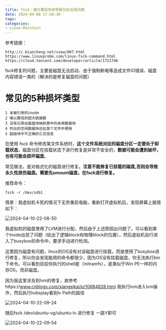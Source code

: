 ```yaml
---
title: fsck：强行重启系统导致分区出现问题
date: 2024-04-08 17:58:30
tags:
categories:
- Linux-Maintain
---
```


参考链接： 

    http://c.biancheng.net/view/887.html
    https://www.linuxprobe.com/linux-fsck-command.html
    https://cloud.tencent.com/developer/article/1721746

fsck修复的问题，主要是磁盘无法启动、由于强制断电等造成文件IO错误、磁盘内容错误一类的（解决的是修复磁盘的问题）

# 常见的5种损坏类型

    1 未被引用的inode
    2 难以置信的超大链接数
    3 没有记录在磁盘块映射表中的未用数据快
    4 列出的空闲数据快还在某个文件中便用
    5 超级块中不正确的汇总信息

在使用 fsck 命令修改某文件系统时，**这个文件系统对应的磁盘分区一定要处于卸载状态**，磁盘分区在挂载状态下进行修复是非常不安全的，**数据可能会遭到破坏，也有可能会损坏磁盘**。

常见做法，是对格式化的磁盘进行修复。**注意不能修复已挂载的磁盘,否则会导致永久性损伤磁盘。需要先umount磁盘，在fsck进行修复。**

推荐命令：

    fsck -r /dev/sdb1

情景：我虚拟机卡死的情况下无奈重启电脑，重新打开虚拟机后，发现屏幕上报错如下：

![2024-04-10-22-08-50](2024-04-10-22-08-50.png)

我虚拟机的磁盘使用了LVM进行分配，然后由于上述原因出问题了。可以看到某个Inode出现了问题（给出了逻辑block和物理block的位置），然后虚拟机自行进入了busybox的命令中，要求手动进行检测。

这里因为磁盘有问题，linux的OS没有对该磁盘进行挂载，而是使用了busybox进行修复，所以你会发现能用的命令都很少，因为OS没有挂载磁盘，你无法执行bin下命令。可以看到目前你执行的shell是（initramfs），是类似于Win PE一样的内存OS，而非磁盘。

因为我这里涉及到lvm的修复，故参考https://www.cnblogs.com/xiangsikai/p/10684828.html
我执行lvm进入lvm操作，然后执行lvdisplay看到lv Path的路径

![2024-04-10-22-09-24](2024-04-10-22-09-24.png)

随后fsck /dev/ubuntu-vg/ubuntu-lv 进行修复
一路Y即可

![2024-04-10-22-09-54](2024-04-10-22-09-54.png)